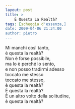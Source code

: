 ```yaml
---
layout: post
title: >
    È Questa La Realtà?
tags: [scheggia d'essenza,]
date: 2009-04-06 21:34:00
author: pietro
---
```

Mi manchi così tanto,<br/>è questa la realtà?<br/>Non è forse possibile,<br/>ma lo è perché lo sento,<br/>e non posso tradirmi adesso<br/>toccato me stesso<br/>toccato me stesso,<br/>è questa la realtà?<br/>È questa la realtà?<br/>È un altro volto della solitudine,<br/>è questa la realtà?
